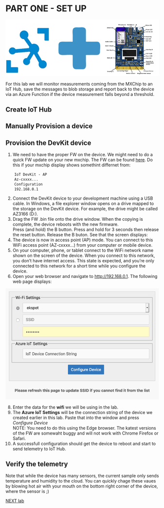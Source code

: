 # PART ONE - SET UP

![](images/banner.png "banner")  
  

For this lab we will monitor measurements coming from the MXChip to an IoT Hub, save the messages to blob storage and report back to the device via an Azure Function if the device measurement falls beyond a threshold.  


## Create IoT Hub  

## Manually Provision a device  
 
## Provision the DevKit device

1. We need to have the proper FW on the device. We might need to do a quick FW update on your new mxchip. The FW can be found [here](https://github.com/microsoft/devkit-sdk/releases/download/1.6.5-release/devkit-getstarted-1.6.5.bin). Do this if your mxchip display shows somethint differnet from:   
```
    IoT DevKit - AP
    Az-cxxxx...  
    Configuration
    192.168.0.1  
```  
2. Connect the DevKit device to your development machine using a USB cable. In Windows, a file explorer window opens on a drive mapped to the storage on the DevKit device. For example, the drive might be called AZ3166 (D:).
4. Drag the FW .bin file onto the drive window. When the copying is complete, the device reboots with the new firmware.  
Press (and hold) the B button. Press and hold for 3 seconds then release the reset button. Release the B buton. See that the screen displays: 
5. The device is now in access point (AP) mode. You can connect to this WiFi access point (AZ-cxxxx...) from your computer or mobile device. 
6. On your computer, phone, or tablet connect to the WiFi network name shown on the screen of the device. When you connect to this network, you don’t have internet access. This state is expected, and you’re only connected to this network for a short time while you configure the device.
7. Open your web browser and navigate to http://192.168.0.1. The following web page displays: 

![](images/configpage.png)   

8. Enter the data for the **wifi** we will be using in the lab.
9. The **Azure IoT Settings** will be the connection string of the device we created earlier in this lab. Paste that into the window and press _Configure Device_  
    NOTE: You need to do this using the Edge browser. The katest versions of the FW are somewaht buggy and will not work with Chrome Firefox or Safari.
9. A successfull configuration should get the device to reboot and start to send telemetry to IoT Hub.

## Verify the telemetry
Note that while the device has many sensors, the current sample only sends temperature and humidity to the cloud. You can quickly chage these vaues by blowing hot air with your mouth on the bottom right corner of the device, where the sensor is ;)



[NEXT lab](../lab24)

